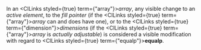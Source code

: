  



In an <ClLinks styled={true} term={"array"}><i>array</i></ClLinks>, any visible change to an *active element*, to the *fill pointer* (if the <ClLinks styled={true} term={"array"}><i>array</i></ClLinks> can and does have one), or to the <ClLinks styled={true} term={"dimension"}><i>dimensions</i></ClLinks> (if the <ClLinks styled={true} term={"array"}><i>array</i></ClLinks> is *actually adjustable*) is considered a visible modification with regard to <ClLinks styled={true} term={"equalp"}><b>equalp</b></ClLinks>. 



